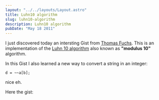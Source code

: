 ```yaml
---
layout: "../../layouts/Layout.astro"
title: Luhn10 algorithm
slug: luhn10-algorithm
description: Luhn10 algorithm
pubDate: "May 18 2011"
---
```


I just discovered today an intersting Gist from [Thomas Fuchs](https://gist.github.com/madrobby "Thomas Fuchs").
This is an implementation of the [Luhn 10 algorithm](http://en.wikipedia.org/wiki/Luhn_algorithm "Luhn 10 algorithm")
also known as **"modulus 10"** algorithm.

In this Gist I also learned a new way to convert a string in an integer:

```
d = ~~a[b];
```

nice eh.

Here the gist:

<script src="https://gist.github.com/976805.js"></script>
